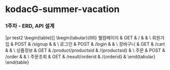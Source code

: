 # kodacG-summer-vacation

### 1주차 - ERD, API 설계
|pr test2
\begin{table}[]
\begin{tabular}{lllll}
웰컴페이지 & GET  & /                   &                 &  \\
회원가입  & POST & /signup             &                 &  \\
로그인   & POST & /login              &                 &  \\
장바구니  & GET  & /cart               &                 &  \\
상품정보  & GET  & /product/productsid & /\{productsid\} &  \\
주문    & POST & /order              &                 &  \\
주문조회  & GET  & /result/orderid     & /\{orderid\}    & 
\end{tabular}
\end{table}
